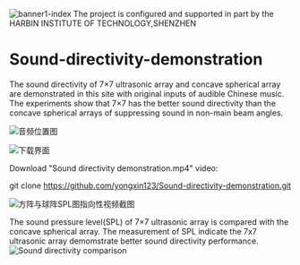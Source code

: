 ![banner1-index](https://user-images.githubusercontent.com/27756273/232424528-e3b08330-9843-4856-b378-7974dac57015.jpg)
The project is configured and supported in part by the HARBIN INSTITUTE OF TECHNOLOGY,SHENZHEN

# Sound-directivity-demonstration
The sound directivity of 7×7 ultrasonic array and concave spherical array are demonstrated in this site with original inputs of audible Chinese music. The experiments show that 7×7 has the better sound directivity than the concave spherical  arrays of suppressing sound in non-main beam angles. 

![音频位置图](https://user-images.githubusercontent.com/27756273/233673468-6863f9ac-a4fe-481c-956a-78274572a6d6.jpg)

![下载界面](https://user-images.githubusercontent.com/27756273/233679437-5295ee46-a5e9-4d34-8b8b-24a3a7d8ee54.jpg)

Download "Sound directivity demonstration.mp4" video:

git clone https://github.com/yongxin123/Sound-directivity-demonstration.git


![方阵与球阵SPL图指向性视频截图](https://user-images.githubusercontent.com/27756273/232488909-e130d068-9334-49bc-86cb-140ec8063244.jpg)


The sound pressure level(SPL) of 7×7 ultrasonic array is compared with the concave spherical array. The measurement of SPL indicate the 7x7 ultrasonic array demomstrate better sound directivity performance.
![Sound directivity comparison](https://user-images.githubusercontent.com/27756273/232422396-fd2167f3-f610-4ade-8aab-20dad12809c2.jpg)
